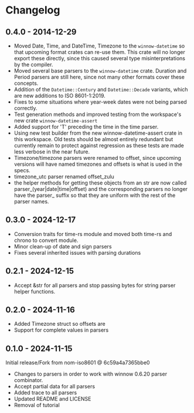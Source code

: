 # Changelog

## 0.4.0 - 2014-12-29
* Moved Date, Time, and DateTime, Timezone to the `winnow-datetime` so that upcoming format crates
  can re-use them. This crate will no longer export these directly, since this caused several type
  misinterpretations by the compiler.
* Moved several base parsers to the `winnow-datetime` crate. Duration and Period parsers are still
  here, since not many other formats cover these concepts.
* Addition of the `Datetime::Century` and `Datetime::Decade` variants, which are new additions to 
  ISO 8601-1:2019.
* Fixes to some situations where year-week dates were not being parsed correctly.
* Test generation methods and improved testing from the workspace's new crate
  `winnow-datetime-assert`
* Added support for 'T' preceding the time in the time parser.
* Using new test builder from the new winnow-datetime-assert crate in this workspace. Old tests
  should be almost entirely redundant but currently remain to protect against regression as these
  tests are made less verbose in the near future.
* Timezone/timezone parsers were renamed to offset, since upcoming versions will have named timezones
  and offsets is what is used in the specs.
* timezone_utc parser renamed offset_zulu
* the helper methods for getting these objects from an str are now called parser_(year|date|time|offset)
  and the corresponding parsers no longer have the parser_ suffix so that they are uniform with the rest of
  the parser names.

 
## 0.3.0 - 2024-12-17
* Conversion traits for time-rs module and moved both time-rs and chrono to convert module.
* Minor clean-up of date and sign parsers
* Fixes several inherited issues with parsing durations

## 0.2.1 - 2024-12-15
* Accept &str for all parsers and stop passing bytes for string parser helper functions.

## 0.2.0 - 2024-11-16
* Added Timezone struct so offsets are
* Support for complete values in parsers

## 0.1.0 - 2024-11-15

Initial release/Fork from nom-iso8601 @ 6c59a4a7365bbe0

* Changes to parsers in order to work with winnow 0.6.20 parser combinator.
* Accept partial data for all parsers
* Added trace to all parsers
* Updated README and LICENSE
* Removal of tutorial
